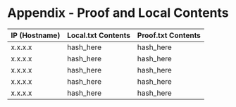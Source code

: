 # Appendix - Proof and Local Contents

| IP (Hostname) | Local.txt Contents | Proof.txt Contents |
| ------------- | ------------------ | ------------------ |
| x.x.x.x       | hash_here          | hash_here          |
| x.x.x.x       | hash_here          | hash_here          |
| x.x.x.x       | hash_here          | hash_here          |
| x.x.x.x       | hash_here          | hash_here          |
| x.x.x.x       | hash_here          | hash_here          |
